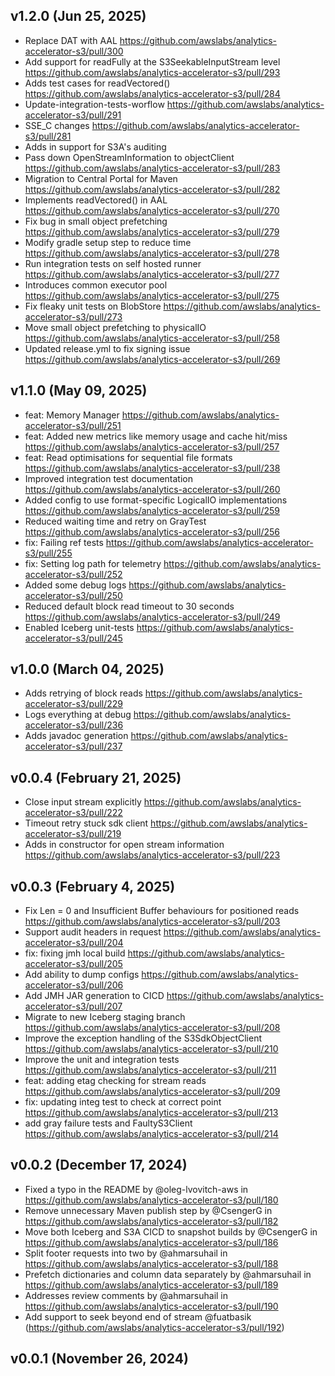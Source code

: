 ## v1.2.0 (Jun 25, 2025)

* Replace DAT with AAL https://github.com/awslabs/analytics-accelerator-s3/pull/300
* Add support for readFully at the S3SeekableInputStream level https://github.com/awslabs/analytics-accelerator-s3/pull/293
* Adds test cases for readVectored() https://github.com/awslabs/analytics-accelerator-s3/pull/284
* Update-integration-tests-worflow https://github.com/awslabs/analytics-accelerator-s3/pull/291
* SSE_C changes https://github.com/awslabs/analytics-accelerator-s3/pull/281
* Adds in support for S3A's auditing
* Pass down OpenStreamInformation to objectClient https://github.com/awslabs/analytics-accelerator-s3/pull/283
* Migration to Central Portal for Maven https://github.com/awslabs/analytics-accelerator-s3/pull/282
* Implements readVectored() in AAL https://github.com/awslabs/analytics-accelerator-s3/pull/270
* Fix bug in small object prefetching https://github.com/awslabs/analytics-accelerator-s3/pull/279
* Modify gradle setup step to reduce time https://github.com/awslabs/analytics-accelerator-s3/pull/278
* Run integration tests on self hosted runner https://github.com/awslabs/analytics-accelerator-s3/pull/277
* Introduces common executor pool https://github.com/awslabs/analytics-accelerator-s3/pull/275
* Fix fleaky unit tests on BlobStore https://github.com/awslabs/analytics-accelerator-s3/pull/273
* Move small object prefetching to physicalIO https://github.com/awslabs/analytics-accelerator-s3/pull/258
* Updated release.yml to fix signing issue https://github.com/awslabs/analytics-accelerator-s3/pull/269

## v1.1.0 (May 09, 2025)

* feat: Memory Manager https://github.com/awslabs/analytics-accelerator-s3/pull/251
* feat: Added new metrics like memory usage and cache hit/miss https://github.com/awslabs/analytics-accelerator-s3/pull/257
* feat: Read optimisations for sequential file formats https://github.com/awslabs/analytics-accelerator-s3/pull/238
* Improved integration test documentation https://github.com/awslabs/analytics-accelerator-s3/pull/260
* Added config to use format-specific LogicalIO implementations https://github.com/awslabs/analytics-accelerator-s3/pull/259
* Reduced waiting time and retry on GrayTest https://github.com/awslabs/analytics-accelerator-s3/pull/256
* fix: Failing ref tests https://github.com/awslabs/analytics-accelerator-s3/pull/255
* fix: Setting log path for telemetry https://github.com/awslabs/analytics-accelerator-s3/pull/252
* Added some debug logs https://github.com/awslabs/analytics-accelerator-s3/pull/250
* Reduced default block read timeout to 30 seconds https://github.com/awslabs/analytics-accelerator-s3/pull/249
* Enabled Iceberg unit-tests https://github.com/awslabs/analytics-accelerator-s3/pull/245

## v1.0.0 (March 04, 2025)

* Adds retrying of block reads https://github.com/awslabs/analytics-accelerator-s3/pull/229
* Logs everything at debug https://github.com/awslabs/analytics-accelerator-s3/pull/236
* Adds javadoc generation https://github.com/awslabs/analytics-accelerator-s3/pull/237

## v0.0.4 (February 21, 2025)

* Close input stream explicitly https://github.com/awslabs/analytics-accelerator-s3/pull/222
* Timeout retry stuck sdk client https://github.com/awslabs/analytics-accelerator-s3/pull/219
* Adds in constructor for open stream information https://github.com/awslabs/analytics-accelerator-s3/pull/223

## v0.0.3 (February 4, 2025)

* Fix Len = 0 and Insufficient Buffer behaviours for positioned reads https://github.com/awslabs/analytics-accelerator-s3/pull/203
* Support audit headers in request https://github.com/awslabs/analytics-accelerator-s3/pull/204
* fix: fixing jmh local build https://github.com/awslabs/analytics-accelerator-s3/pull/205
* Add ability to dump configs https://github.com/awslabs/analytics-accelerator-s3/pull/206
* Add JMH JAR generation to CICD https://github.com/awslabs/analytics-accelerator-s3/pull/207
* Migrate to new Iceberg staging branch https://github.com/awslabs/analytics-accelerator-s3/pull/208
* Improve the exception handling of the S3SdkObjectClient https://github.com/awslabs/analytics-accelerator-s3/pull/210
* Improve the unit and integration tests https://github.com/awslabs/analytics-accelerator-s3/pull/211
* feat: adding etag checking for stream reads https://github.com/awslabs/analytics-accelerator-s3/pull/209
* fix: updating integ test to check at correct point https://github.com/awslabs/analytics-accelerator-s3/pull/213
* add gray failure tests and FaultyS3Client https://github.com/awslabs/analytics-accelerator-s3/pull/214

## v0.0.2 (December 17, 2024)

* Fixed a typo in the README by @oleg-lvovitch-aws in https://github.com/awslabs/analytics-accelerator-s3/pull/180
* Remove unnecessary Maven publish step by @CsengerG in https://github.com/awslabs/analytics-accelerator-s3/pull/182
* Move both Iceberg and S3A CICD to snapshot builds by @CsengerG in https://github.com/awslabs/analytics-accelerator-s3/pull/186
* Split footer requests into two by @ahmarsuhail in https://github.com/awslabs/analytics-accelerator-s3/pull/188
* Prefetch dictionaries and column data separately by @ahmarsuhail in https://github.com/awslabs/analytics-accelerator-s3/pull/189
* Addresses review comments by @ahmarsuhail in https://github.com/awslabs/analytics-accelerator-s3/pull/190
* Add support to seek beyond end of stream @fuatbasik  (https://github.com/awslabs/analytics-accelerator-s3/pull/192)

## v0.0.1 (November 26, 2024)
